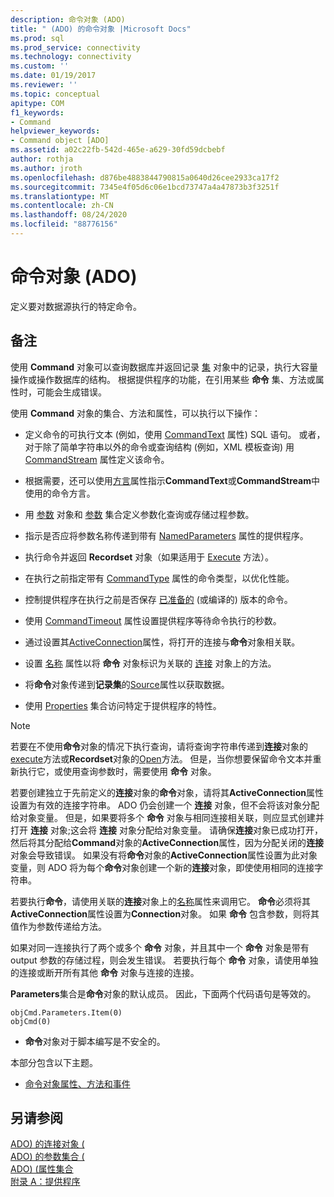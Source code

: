 ```yaml
---
description: 命令对象 (ADO)
title: " (ADO) 的命令对象 |Microsoft Docs"
ms.prod: sql
ms.prod_service: connectivity
ms.technology: connectivity
ms.custom: ''
ms.date: 01/19/2017
ms.reviewer: ''
ms.topic: conceptual
apitype: COM
f1_keywords:
- Command
helpviewer_keywords:
- Command object [ADO]
ms.assetid: a02c22fb-542d-465e-a629-30fd59dcbebf
author: rothja
ms.author: jroth
ms.openlocfilehash: d876be4883844790815a0640d26cee2933ca17f2
ms.sourcegitcommit: 7345e4f05d6c06e1bcd73747a4a47873b3f3251f
ms.translationtype: MT
ms.contentlocale: zh-CN
ms.lasthandoff: 08/24/2020
ms.locfileid: "88776156"
---
```

# <a name="command-object-ado"></a>命令对象 (ADO)
定义要对数据源执行的特定命令。  
  
## <a name="remarks"></a>备注  
 使用 **Command** 对象可以查询数据库并返回记录 [集](./recordset-object-ado.md) 对象中的记录，执行大容量操作或操作数据库的结构。 根据提供程序的功能，在引用某些 **命令** 集、方法或属性时，可能会生成错误。  
  
 使用 **Command** 对象的集合、方法和属性，可以执行以下操作：  
  
-   定义命令的可执行文本 (例如，使用 [CommandText](./commandtext-property-ado.md) 属性) SQL 语句。 或者，对于除了简单字符串以外的命令或查询结构 (例如，XML 模板查询) 用 [CommandStream](./commandstream-property-ado.md) 属性定义该命令。  
  
-   根据需要，还可以使用[方言](./dialect-property.md)属性指示**CommandText**或**CommandStream**中使用的命令方言。  
  
-   用 [参数](./parameter-object.md) 对象和 [参数](./parameters-collection-ado.md) 集合定义参数化查询或存储过程参数。  
  
-   指示是否应将参数名称传递到带有 [NamedParameters](./namedparameters-property-ado.md) 属性的提供程序。  
  
-   执行命令并返回 **Recordset** 对象（如果适用于 [Execute](./execute-method-ado-command.md) 方法）。  
  
-   在执行之前指定带有 [CommandType](./commandtype-property-ado.md) 属性的命令类型，以优化性能。  
  
-   控制提供程序在执行之前是否保存 [已准备的](./prepared-property-ado.md) (或编译的) 版本的命令。  
  
-   使用 [CommandTimeout](./commandtimeout-property-ado.md) 属性设置提供程序等待命令执行的秒数。  
  
-   通过设置其[ActiveConnection](./activeconnection-property-ado.md)属性，将打开的连接与**命令**对象相关联。  
  
-   设置 [名称](./name-property-ado.md) 属性以将 **命令** 对象标识为关联的 [连接](./connection-object-ado.md) 对象上的方法。  
  
-   将**命令**对象传递到**记录集**的[Source](./source-property-ado-recordset.md)属性以获取数据。  
  
-   使用 [Properties](./properties-collection-ado.md) 集合访问特定于提供程序的特性。  
  
> [!NOTE]
>  若要在不使用**命令**对象的情况下执行查询，请将查询字符串传递到**连接**对象的[execute](./execute-method-ado-connection.md)方法或**Recordset**对象的[Open](./open-method-ado-recordset.md)方法。 但是，当你想要保留命令文本并重新执行它，或使用查询参数时，需要使用 **命令** 对象。  
  
 若要创建独立于先前定义的**连接**对象的**命令**对象，请将其**ActiveConnection**属性设置为有效的连接字符串。 ADO 仍会创建一个 **连接** 对象，但不会将该对象分配给对象变量。 但是，如果要将多个 **命令** 对象与相同连接相关联，则应显式创建并打开 **连接** 对象;这会将 **连接** 对象分配给对象变量。 请确保**连接**对象已成功打开，然后将其分配给**Command**对象的**ActiveConnection**属性，因为分配关闭的**连接**对象会导致错误。 如果没有将**命令**对象的**ActiveConnection**属性设置为此对象变量，则 ADO 将为每个**命令**对象创建一个新的**连接**对象，即使使用相同的连接字符串。  
  
 若要执行**命令**，请使用关联的**连接**对象上的[名称](./name-property-ado.md)属性来调用它。 **命令**必须将其**ActiveConnection**属性设置为**Connection**对象。 如果 **命令** 包含参数，则将其值作为参数传递给方法。  
  
 如果对同一连接执行了两个或多个 **命令** 对象，并且其中一个 **命令** 对象是带有 output 参数的存储过程，则会发生错误。 若要执行每个 **命令** 对象，请使用单独的连接或断开所有其他 **命令** 对象与连接的连接。  
  
 **Parameters**集合是**命令**对象的默认成员。 因此，下面两个代码语句是等效的。  
  
```  
objCmd.Parameters.Item(0)  
objCmd(0)  
```  
  
-   **命令**对象对于脚本编写是不安全的。  
  
 本部分包含以下主题。  
  
-   [命令对象属性、方法和事件](./command-object-properties-methods-and-events.md)  
  
## <a name="see-also"></a>另请参阅  
 [ADO) 的连接对象 (](./connection-object-ado.md)   
 [ADO) 的参数集合 (](./parameters-collection-ado.md)   
 [ADO)  (属性集合 ](./properties-collection-ado.md)   
 [附录 A：提供程序](../../guide/appendixes/appendix-a-providers.md)
